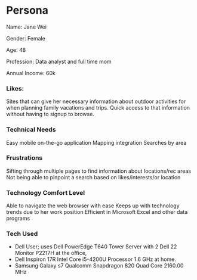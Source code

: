 # Persona

Name: Jane Wei

Gender: Female

Age: 48

Profession: Data analyst and full time mom

Annual Income: 60k

### Likes:
Sites that can give her necessary information about outdoor activities for when planning family vacations and trips. 
Quick access to that information without having to signup to browse.

### Technical Needs
Easy mobile on-the-go application
Mapping integration
Searches by area

### Frustrations
Sifting through multiple pages to find information about locations/rec areas
Not being able to pinpoint a search based on likes/interests/or location

### Technology Comfort Level
Able to navigate the web browser with ease
Keeps up with technology trends due to her work position
Efficient in Microsoft Excel and other data programs


### Tech Used
* Dell User; uses Dell PowerEdge T640 Tower Server with 2 Dell 22 Monitor P2217H at the office,
* Dell Inspiron 17R Intel Core i5-4200U Processor 1.6 GHz at home. 
* Samsung Galaxy s7 Qualcomm Snapdragon 820 Quad Core 2160.00 MHz

